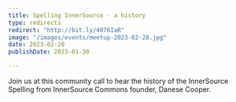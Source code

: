 ```yaml
---
title: Spelling InnerSource - a history
type: redirects
redirect: "http://bit.ly/4076IaR"
image: "/images/events/meetup-2023-02-28.jpg"
date: 2023-02-28
publishDate: 2023-01-30

---
```


Join us at this community call to hear the history of the InnerSource Spelling from InnerSource Commons founder, Danese Cooper. 